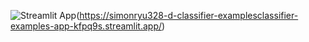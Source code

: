 ![Streamlit App](https://static.streamlit.io/badges/streamlit_badge_black_white.svg)(https://simonryu328-d-classifier-examplesclassifier-examples-app-kfpq9s.streamlit.app/)
